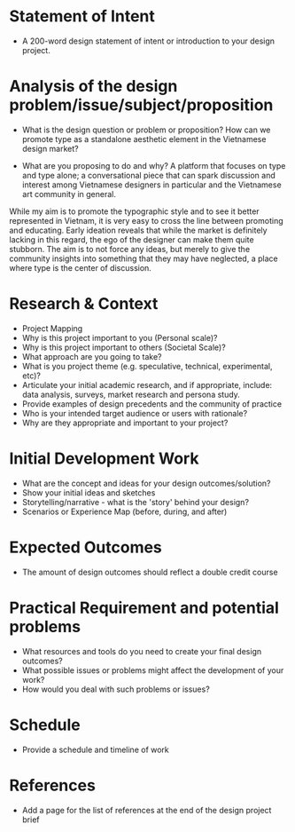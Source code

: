# Statement of Intent

- A 200-word design statement of intent or introduction to your design project.

# Analysis of the design problem/issue/subject/proposition

- What is the design question or problem or proposition?
How can we promote type as a standalone aesthetic element in the Vietnamese design market?

- What are you proposing to do and why?
A platform that focuses on type and type alone; a conversational piece that can spark discussion and interest among Vietnamese designers in particular and the Vietnamese art community in general.

While my aim is to promote the typographic style and to see it better represented in Vietnam, it is very easy to cross the line between promoting and educating. Early ideation reveals that while the market is definitely lacking in this regard, the ego of the designer can make them quite stubborn. The aim is to not force any ideas, but merely to give the community insights into something that they may have neglected, a place where type is the center of discussion.


# Research & Context

- Project Mapping
- Why is this project important to you (Personal scale)?
- Why is this project important to others (Societal Scale)?
- What approach are you going to take?
- What is you project theme (e.g. speculative, technical, experimental, etc)?
- Articulate your initial academic research, and if appropriate, include: data analysis, surveys, market research and persona study.
- Provide examples of design precedents and the community of practice
- Who is your intended target audience or users with rationale?
- Why are they appropriate and important to your project?

# Initial Development Work

- What are the concept and ideas for your design outcomes/solution?
- Show your initial ideas and sketches
- Storytelling/narrative - what is the 'story' behind your design?
- Scenarios or Experience Map (before, during, and after)

# Expected Outcomes

- The amount of design outcomes should reflect a double credit course

# Practical Requirement and potential problems

- What resources and tools do you need to create your final design outcomes?
- What possible issues or problems might affect the development of your work?
- How would you deal with such problems or issues?

# Schedule

- Provide a schedule and timeline of work

# References

- Add a page for the list of references at the end of the design project brief